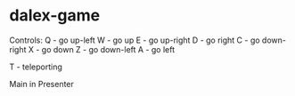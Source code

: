 # dalex-game
Controls:
Q - go up-left
W - go up
E - go up-right
D - go right
C - go down-right
X - go down
Z - go down-left
A - go left

T - teleporting

Main in Presenter
